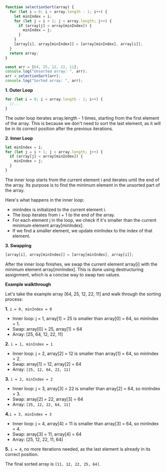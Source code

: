 ```js
function selectionSort(array) {
  for (let i = 0; i < array.length - 1; i++) {
    let minIndex = i;
    for (let j = i + 1; j < array.length; j++) {
      if (array[j] < array[minIndex]) {
        minIndex = j;
      }
    }
    [array[i], array[minIndex]] = [array[minIndex], array[i]];
  }
  return array;
}

const arr = [64, 25, 12, 22, 11];
console.log("Unsorted array: ", arr);
arr = selectionSort(arr);
console.log("Sorted array: ", arr);
```
**1. Outer Loop** 
```js
for (let i = 0; i < array.length - 1; i++) {
  //...
}
```
The outer loop iterates array.length - 1 times, starting from the first element of the array. This is because we don't need to sort the last element, as it will be in its correct position after the previous iterations.

**2. Inner Loop** 
```js
let minIndex = i;
for (let j = i + 1; j < array.length; j++) {
  if (array[j] < array[minIndex]) {
    minIndex = j;
  }     
}
```
The inner loop starts from the current element i and iterates until the end of the array. Its purpose is to find the minimum element in the unsorted part of the array.

Here's what happens in the inner loop:

- minIndex is initialized to the current element i.
- The loop iterates from i + 1 to the end of the array.
- For each element j in the loop, we check if it's smaller than the current minimum element array[minIndex].
- If we find a smaller element, we update minIndex to the index of that element.

**3. Swapping** 

```js
[array[i], array[minIndex]] = [array[minIndex], array[i]];
```
After the inner loop finishes, we swap the current element array[i] with the minimum element array[minIndex]. This is done using destructuring assignment, which is a concise way to swap two values.

**Example walkthrough**

Let's take the example array [64, 25, 12, 22, 11] and walk through the sorting process:

**1.** `i = 0, minIndex = 0`
- Inner loop: j = 1, array[1] = 25 is smaller than array[0] = 64, so minIndex = 1.
- Swap: array[0] = 25, array[1] = 64
- Array: [25, 64, 12, 22, 11]

**2.** `i = 1, minIndex = 1`
- Inner loop: j = 2, array[2] = 12 is smaller than array[1] = 64, so minIndex = 2.
- Swap: array[1] = 12, array[2] = 64
- Array: `[25, 12, 64, 22, 11]`

**3.** `i = 2, minIndex = 2`
- Inner loop: j = 3, array[3] = 22 is smaller than array[2] = 64, so minIndex = 3.
- Swap: array[2] = 22, array[3] = 64
- Array: `[25, 12, 22, 64, 11]`

**4.**`i = 3, minIndex = 3`
- Inner loop: j = 4, array[4] = 11 is smaller than array[3] = 64, so minIndex = 4.
- Swap: array[3] = 11, array[4] = 64
- Array: [25, 12, 22, 11, 64]

**5.** `i = 4`, no more iterations needed, as the last element is already in its correct position.

The final sorted array is `[11, 12, 22, 25, 64]`.